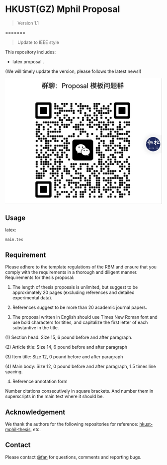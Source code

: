 # HKUST(GZ) Mphil Proposal



> Version 1.1

=======
> Update to IEEE style


This repository includes:
- latex proposal .

(We will timely update the version, please follows the latest news!)


![Wechat Group](6871678762831_.pic.jpg)
## Usage

latex:
```
main.tex

```

## Requirement
Please adhere to the template regulations of the RBM and ensure that you comply with the requirements in a thorough and diligent manner. Requirements for thesis proposal:

1. The length of thesis proposals is unlimited, but suggest to be approximately 20 pages (excluding references and detailed experimental data).

2. References suggest to be more than 20 academic journal papers.

3. The proposal written in English should use Times New Roman font and use bold characters for titles, and capitalize the first letter of each substantive in the title.

(1) Section head: Size 15, 6 pound before and after paragraph.

(2) Article title: Size 14, 6 pound before and after paragraph

(3) Item title: Size 12, 0 pound before and after paragraph

(4) Main body: Size 12, 0 pound before and after paragraph, 1.5 times line spacing.

4. Reference annotation form

Number citations consecutively in square brackets. And number them in superscripts in the main text where it should be.



## Acknowledgement
We thank the authors for the following repositories for  reference:
[hkust-mphil-thesis](https://github.com/wenbinf/hkust-mphil-thesis), etc.

## Contact
Please contact [@fan](https://github.com/luckyfan-cs) for questions, comments and reporting bugs.
